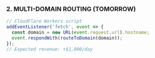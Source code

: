 ### 2. MULTI-DOMAIN ROUTING (TOMORROW)

```javascript
// CloudFlare Workers script
addEventListener('fetch', event => {
  const domain = new URL(event.request.url).hostname;
  event.respondWith(routeToDomain(domain));
});
// Expected revenue: +$1,000/day
```
